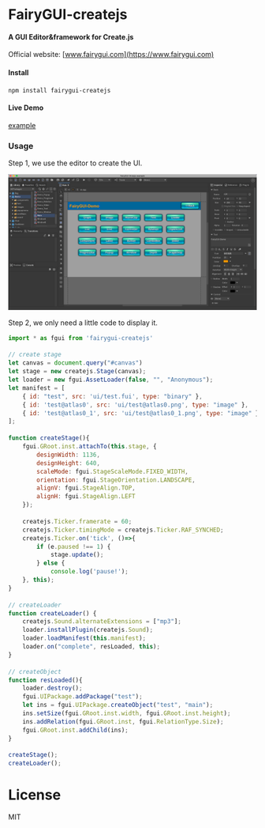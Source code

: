 # FairyGUI-createjs

#### A GUI Editor&amp;framework for Create.js ####

Official website: [www.fairygui.com](https://www.fairygui.com)

#### Install
```
npm install fairygui-createjs
```

#### Live Demo ####
[example](https://blog.krapnik.cn/FairyGUI-createjs-example/dist/index.html)

### Usage ###

Step 1, we use the editor to create the UI.

![](images/20200610-084916.png)

Step 2, we only need a little code to display it.

```javascript
import * as fgui from 'fairygui-createjs'

// create stage
let canvas = document.query("#canvas")
let stage = new createjs.Stage(canvas);
let loader = new fgui.AssetLoader(false, "", "Anonymous");
let manifest = [
    { id: "test", src: 'ui/test.fui', type: "binary" },
    { id: 'test@atlas0', src: 'ui/test@atlas0.png', type: "image" },
    { id: 'test@atlas0_1', src: 'ui/test@atlas0_1.png', type: "image" }
];

function createStage(){
    fgui.GRoot.inst.attachTo(this.stage, {
        designWidth: 1136,
        designHeight: 640,
        scaleMode: fgui.StageScaleMode.FIXED_WIDTH,
        orientation: fgui.StageOrientation.LANDSCAPE,
        alignV: fgui.StageAlign.TOP,
        alignH: fgui.StageAlign.LEFT
    });

    createjs.Ticker.framerate = 60;
    createjs.Ticker.timingMode = createjs.Ticker.RAF_SYNCHED;
    createjs.Ticker.on('tick', ()=>{
        if (e.paused !== 1) {
            stage.update();
        } else {
            console.log('pause!');
    }, this);
}

// createLoader
function createLoader() {
    createjs.Sound.alternateExtensions = ["mp3"];
    loader.installPlugin(createjs.Sound);
    loader.loadManifest(this.manifest);
    loader.on("complete", resLoaded, this);
}

// createObject
function resLoaded(){
    loader.destroy();
    fgui.UIPackage.addPackage("test");
    let ins = fgui.UIPackage.createObject("test", "main");
    ins.setSize(fgui.GRoot.inst.width, fgui.GRoot.inst.height);
    ins.addRelation(fgui.GRoot.inst, fgui.RelationType.Size);
    fgui.GRoot.inst.addChild(ins);
}

createStage();
createLoader();

```

# License
MIT
